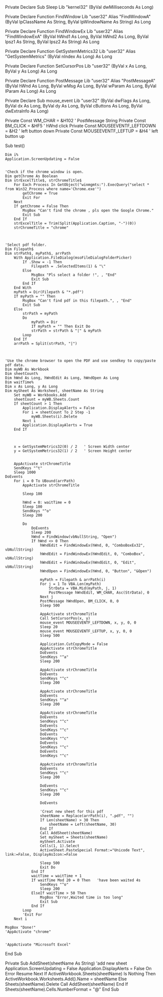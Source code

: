 Private Declare Sub Sleep Lib "kernel32" (ByVal dwMilliseconds As Long)

Private Declare Function FindWindow Lib "user32" Alias "FindWindowA" (ByVal lpClassName As String, ByVal lpWindowName As String) As Long

Private Declare Function FindWindowEx Lib "user32" Alias "FindWindowExA" (ByVal hWnd1 As Long, ByVal hWnd2 As Long, ByVal lpsz1 As String, ByVal lpsz2 As String) As Long

Private Declare Function GetSystemMetrics32 Lib "user32" Alias "GetSystemMetrics" (ByVal nIndex As Long) As Long

Private Declare Function SetCursorPos Lib "user32" (ByVal x As Long, ByVal y As Long) As Long

Private Declare Function PostMessage Lib "user32" Alias "PostMessageA" (ByVal hWnd As Long, ByVal wMsg As Long, ByVal wParam As Long, ByVal lParam As Long) As Long

Private Declare Sub mouse_event Lib "user32" (ByVal dwFlags As Long, ByVal dx As Long, ByVal dy As Long, ByVal cButtons As Long, ByVal dwExtraInfo As Long)


Private Const WM_CHAR = &H102             '  PostMessage String
Private Const BM_CLICK = &HF5             '  hWnd click
Private Const MOUSEEVENTF_LEFTDOWN = &H2  '  left button down
Private Const MOUSEEVENTF_LEFTUP = &H4    '  left button up

Sub test()
    
    Dim i%
    Application.ScreenUpdating = False
    
    
    'Check if the chrome window is open.
    Dim getChrome As Boolean
    Dim strExcelTitle$, strChromeTitle$
        For Each Process In GetObject("winmgmts:").ExecQuery("select * from Win32_Process where name='Chrome.exe'")
            getChrome = True
            Exit For
        Next
        If getChrome = False Then
            MsgBox "Can't find the chrome , pls open the Google Chrome."
            Exit Sub
        End If
        strExcelTitle = Trim(Split(Application.Caption, "-")(0))
        strChromeTitle = "chrome"
        
    

    'Select pdf folder.
    Dim Filepath$
    Dim strPath$, myPath$, arrPath
        With Application.FileDialog(msoFileDialogFolderPicker)
            If .Show = -1 Then
                Filepath = .SelectedItems(1) & "\"
            Else
                MsgBox "Pls select a folder !", , "End"
                Exit Sub
            End If
        End With
        myPath = Dir(Filepath & "*.pdf")
        If myPath = "" Then
            MsgBox "Can't find pdf in this filepath.", , "End"
            Exit Sub
        Else
            strPath = myPath
            Do
                myPath = Dir
                If myPath = "" Then Exit Do
                strPath = strPath & "|" & myPath
            Loop
        End If
        arrPath = Split(strPath, "|")

    
    
    'Use the chrome browser to open the PDF and use sendkey to copy/paste pdf data.
    Dim myWB As Workbook
    Dim sheetCount%
    Dim hWnd As Long, hWndEdit As Long, hWndOpen As Long
    Dim waitTime%
    Dim x As Long, y As Long
    Dim mySheet As Worksheet, sheetName As String
        Set myWB = Workbooks.Add
        sheetCount = myWB.Sheets.Count
        If sheetCount > 1 Then
            Application.DisplayAlerts = False
            For i = sheetCount To 2 Step -1
                myWB.Sheets(i).Delete
            Next i
            Application.DisplayAlerts = True
        End If
        
        
        
        x = GetSystemMetrics32(0) / 2   ' Screen Width center
        y = GetSystemMetrics32(1) / 2   ' Screen Height center
        
        
        AppActivate strChromeTitle
        SendKeys "^t"
        Sleep 1000
    DoEvents
        For i = 0 To UBound(arrPath)
            AppActivate strChromeTitle
            
            Sleep 100
            
            hWnd = 0: waitTime = 0
            Sleep 100
            SendKeys "^o"
            Sleep 200
            
            Do
                DoEvents
                Sleep 200
                hWnd = FindWindow(vbNullString, "Open")
                If hWnd <> 0 Then
                    hWndEdit = FindWindowEx(hWnd, 0, "ComboBoxEx32", vbNullString)
                    hWndEdit = FindWindowEx(hWndEdit, 0, "ComboBox", vbNullString)
                    hWndEdit = FindWindowEx(hWndEdit, 0, "Edit", vbNullString)
                    hWndOpen = FindWindowEx(hWnd, 0, "Button", "&Open")
                    
                    myPath = Filepath & arrPath(i)
                    For j = 1 To VBA.Len(myPath)
                        StrData = VBA.Mid(myPath, j, 1)
                        PostMessage hWndEdit, WM_CHAR, Asc(StrData), 0
                    Next j
                    PostMessage hWndOpen, BM_CLICK, 0, 0
                    Sleep 500
                    
                    AppActivate strChromeTitle
                    Call SetCursorPos(x, y)
                    mouse_event MOUSEEVENTF_LEFTDOWN, x, y, 0, 0
                    Sleep 20
                    mouse_event MOUSEEVENTF_LEFTUP, x, y, 0, 0
                    Sleep 500
                    
                    Application.CutCopyMode = False
                    AppActivate strChromeTitle
                    DoEvents
                    SendKeys "^a"
                    Sleep 200
                    
                    AppActivate strChromeTitle
                    DoEvents
                    SendKeys "^c"
                    Sleep 200
                    
                    AppActivate strChromeTitle
                    DoEvents
                    SendKeys "^a"
                    Sleep 200
                    
                    AppActivate strChromeTitle
                    DoEvents
                    SendKeys "^c"
                    DoEvents
                    SendKeys "^c"
                    DoEvents
                    SendKeys "^c"
                    DoEvents
                    SendKeys "^c"
                    DoEvents
                    SendKeys "^c"
                    
                    AppActivate strChromeTitle
                    DoEvents
                    SendKeys "^c"
                    Sleep 200
                    
                    DoEvents
                    SendKeys "^c"
                    Sleep 200
                    
                    DoEvents

                    'Creat new sheet for this pdf
                    sheetName = Replace(arrPath(i), ".pdf", "")
                    If Len(sheetName) > 30 Then
                        sheetName = Left(sheetName, 30)
                    End If
                    Call AddSheet(sheetName)
                    Set mySheet = Sheets(sheetName)
                    mySheet.Activate
                    Cells(1, 1).Select
                    ActiveSheet.PasteSpecial Format:="Unicode Text", link:=False, DisplayAsIcon:=False
                    
                    Sleep 500
                    Exit Do
                End If
                waitTime = waitTime + 1
                If waitTime Mod 20 = 0 Then   'have been waited 4s
                    SendKeys "^o"
                    Sleep 200
                ElseIf waitTime > 50 Then
                    MsgBox "Error,Waited time is too long"
                    Exit Sub
                End If
            Loop
            'Exit For
        Next i
    
    MsgBox "Done!"
    'AppActivate "chrome"
    
    
    'AppActivate "Microsoft Excel"


End Sub


Private Sub AddSheet(sheetName As String)      'add new sheet
    Application.ScreenUpdating = False
    Application.DisplayAlerts = False
        On Error Resume Next
        If ActiveWorkbook.Sheets(sheetName) Is Nothing Then
            ActiveWorkbook.Worksheets.Add().Name = sheetName
        Else
            Sheets(sheetName).Delete
            Call AddSheet(sheetName)
        End If
    Sheets(sheetName).Cells.NumberFormat = "@"
End Sub


